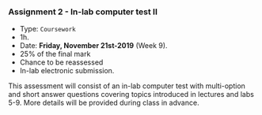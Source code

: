 <a name="task_02"></a>

### **Assignment 2** - In-lab computer test II

* Type: `Coursework`
* 1h.
* Date: **Friday, November 21st-2019** (Week 9).
* 25% of the final mark
* Chance to be reassessed
* In-lab electronic submission.

This assessment will consist of an in-lab computer test with multi-option
and short answer questions covering topics introduced in lectures and labs
5-9. More details will be provided during class in advance.

